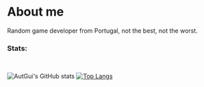 # About me

Random game developer from Portugal, not the best, not the worst.

### Stats:
<br>

![AutGui's GitHub stats](https://github-readme-stats.vercel.app/api?username=AutGui&show_icons=true&theme=shadow_red)
[![Top Langs](https://github-readme-stats.vercel.app/api/top-langs/?username=AutGui&langs_count=8&theme=shadow_red)](https://github.com/anuraghazra/github-readme-stats)
